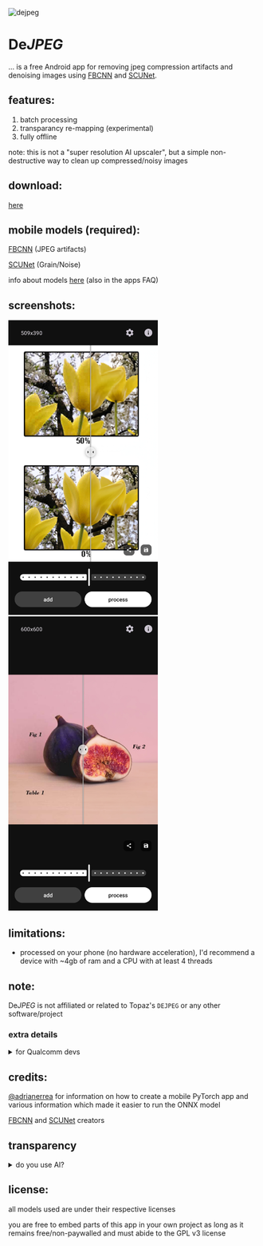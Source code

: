 ![dejpeg](https://github.com/user-attachments/assets/6d1e6fde-58b6-4991-9bb3-57b64627fbcf)

# De*JPEG*

... is a free Android app for removing jpeg compression artifacts and denoising images using [FBCNN](https://github.com/jiaxi-jiang/FBCNN) and [SCUNet](https://github.com/cszn/SCUNet).

## features:
1. batch processing
2. transparancy re-mapping (experimental)
3. fully offline

note: this is not a "super resolution AI upscaler", but a simple non-destructive way to clean up compressed/noisy images

## download:
[here](https://github.com/jeeneo/dejpeg/releases/latest)

## mobile models (required):
[FBCNN](https://github.com/jeeneo/FBCNN-mobile/releases/latest) (JPEG artifacts)

[SCUNet](https://github.com/jeeneo/SCUNet-mobile/releases/latest) (Grain/Noise)

info about models [here](https://github.com/jeeneo/dejpeg/wiki/model-types) (also in the apps FAQ)

## screenshots:

<img src="https://raw.githubusercontent.com/jeeneo/dejpeg/refs/heads/main/fastlane/metadata/android/en-US/images/phoneScreenshots/01.png" width="300" > <img src="https://raw.githubusercontent.com/jeeneo/dejpeg/refs/heads/main/fastlane/metadata/android/en-US/images/phoneScreenshots/02.png" width="300" >


## limitations:
- processed on your phone (no hardware acceleration), I'd recommend a device with ~4gb of ram and a CPU with at least 4 threads

## note:
De*JPEG* is not affiliated or related to Topaz's `DEJPEG` or any other software/project

### extra details

<details>
<summary>for Qualcomm devs</summary>
<br>

tl;dr: Snapdragon devices support a special type of hardware acceleration, but these models wouldn't benefit from it.


I've looked into Hexagon/HTP support for accelerating the speed of the processing but the models from my internal testing perform better with CPU.

which means if I were to use QCOMMs special HWA, the model would still need to use the CPU for some parts of processing.

best I can understand it as HTP doesn't support some of FBCNNs operations and would shift back and forth from HTP to CPU during any image, which isn't really beneficial.

I'd also need a Qualcomm developer license requiring me to hand over a lot of personal information for simply what I consider a hobby.

and retraining/recreating the models aside from simple conversion, is outside my expertise.
</details>

## credits:
[@adrianerrea](https://github.com/adrianerrea/fromPytorchtoMobile) for information on how to create a mobile PyTorch app and various information which made it easier to run the ONNX model

[FBCNN](https://github.com/jiaxi-jiang/FBCNN) and [SCUNet](https://github.com/cszn/SCUNet) creators

## transparency
<details>
<summary>do you use AI?</summary>
<br>

I partially use Generative AI, (ChatGPT, Github Copilot, et. al.) for some complicated tasks and problems.

AI has its place, as a tool, not as a replacement.

I only use it in my IDE, all my comments, changelogs, and interactions with me are typed with my hands, from my brain.

I do not pay for access to generative AI as well, i use whatever free tier is available

If you see Google's "Jules AI" as a contributor (if its still there), I tried it out and it created a PR based on things I described, but didn't go as planned and reverted all changes.

and no, this text wasn't written by AI.

</details>


## license:
all models used are under their respective licenses

you are free to embed parts of this app in your own project as long as it remains free/non-paywalled and must abide to the GPL v3 license
